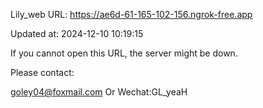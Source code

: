 Lily_web URL: https://ae6d-61-165-102-156.ngrok-free.app

Updated at: 2024-12-10 10:19:15

If you cannot open this URL, the server might be down.

Please contact: 

goley04@foxmail.com Or Wechat:GL_yeaH